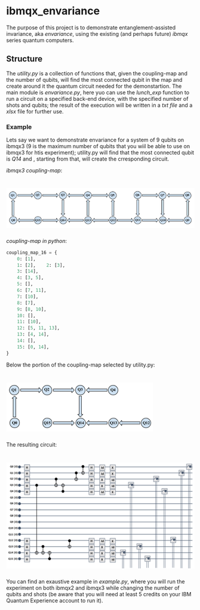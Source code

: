 # ibmqx_envariance
The purpose of this project is to demonstrate entanglement-assisted invariance, aka _envariance_, using the existing (and perhaps future) _ibmqx_ series quantum computers.

## Structure
The _utility.py_ is a collection of functions that, given the coupling-map and the number of qubits, will find the most connected qubit in the map and create around it the quantum circuit needed for the demonstartion.
The main module is _envariance.py_, here yuo can use the _lunch_exp_ function to run a circuit on a specified back-end device, with the specified number of shots and qubits; the result of the execution will be written in a _txt file_ and a _xlsx_ file for further use.

### Example

Lets say we want to demonstrate envariance for a system of 9 qubits on ibmqx3 (9 is the maximum number of qubits that you wiil be able to use on ibmqx3 for htis experiment); utility.py will find that the most connected qubit is _Q14_ and , starting from that, will create the crresponding circuit.

_ibmqx3 coupling-map_:
# ![ibmqx3_coupling-map](images/ibmqx3_coupling-map.png)

_coupling-map in python_:
```python
coupling_map_16 = {
    0: [1],
    1: [2],    2: [3],
    3: [14],
    4: [3, 5],
    5: [],
    6: [7, 11],
    7: [10],
    8: [7],
    9: [8, 10],
    10: [],
    11: [10],
    12: [5, 11, 13],
    13: [4, 14],
    14: [],
    15: [0, 14],
}
```

Below the portion of the coupling-map selected by utility.py:
# ![ibmqx3_envariance_coupling-map](images/ibmqx3_env_map.png)
The resulting circuit:
# ![9-qubits_envariance_circuit](images/9_env_circ.png)

You can find an exaustive example in _example.py_, where you will run the experiment on both ibmqx2 and ibmqx3 while changing the number of qubits and shots (be aware that you will need at least 5 credits on your IBM Quantum Experience account to run it).
